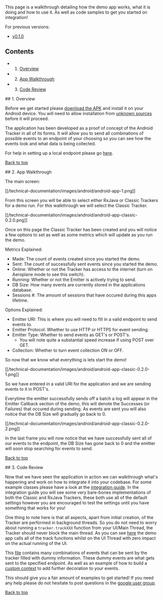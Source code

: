 <a name="top" />

This page is a walkthrough detailing how the demo app works, what it is doing and how to use it.  As well as code samples to get you started on integration!

For previous versions:

* [v0.1.0][0.1.0]

## Contents

- 1. [Overview](#overview)
- 2. [App Walkthrough](#walkthrough)
- 3. [Code Review](#review)

<a name="classic" />
## 1. Overview

Before we get started please [download the APK][download-apk] and install it on your Android device.  You will need to allow installation from [unknown sources][unknown-sources] before it will proceed.

The application has been developed as a proof of concept of the Android Tracker in all of its forms.  It will allow you to send all combinations of possible events to an endpoint of your choosing so you can see how the events look and what data is being collected.

For help in setting up a local endpoint please go [here][testing].

[Back to top](#top)

<a name="walkthrough" />
## 2. App Walkthrough

The main screen:

[[/technical-documentation/images/android/android-app-1.png]]

From this screen you will be able to select either RxJava or Classic Trackers for a demo run.  For this walkthrough we will select the Classic Tracker.

[[/technical-documentation/images/android/android-app-classic-0.2.0.png]]

Once on this page the Classic Tracker has been created and you will notice a few options to set as well as some metrics which will update as you run the demo.

Metrics Explained:

- Made: The count of events created since you started the demo.
- Sent: The count of successfully sent events since you started the demo.
- Online: Whether or not the Tracker has access to the internet (turn on Aeroplane mode to see this switch).
- Running: Whether or not the Emitter is actively trying to send.
- DB Size: How many events are currently stored in the applications database.
- Sessions #: The amount of sessions that have occured during this apps lifetime.

Options Explained:

- Emitter URI: This is where you will need to fill in a valid endpoint to send events to.
- Emitter Protocol: Whether to use HTTP or HTTPS for event sending.
- Emitter Type: Whether to send events as GET's or POST's.
  - You will note quite a substantial speed increase if using POST over GET.
- Collection: Whether to turn event collection ON or OFF.

So now that we know what everything is lets start the demo!

[[/technical-documentation/images/android/android-app-classic-0.2.0-1.png]]

So we have entered in a valid URI for the application and we are sending events to it in POST's.

Everytime the emitter successfully sends off a batch a log will appear in the Emitter Callback section of the demo, this will denote the Successes (or Failures) that occured during sending.  As events are sent you will also notice that the DB Size will gradually go back to 0.

[[/technical-documentation/images/android/android-app-classic-0.2.0-2.png]]

In the last frame you will now notice that we have successfully sent all of our events to the endpoint, the DB Size has gone back to 0 and the emitter will soon stop searching for events to send.

[Back to top](#top)

<a name="review" />
## 3. Code Review

Now that we have seen the application in action we can walkthrough what's happening and work on how to integrate it into your codebase.  For some example classes please have a look at the [integration guide][integration].  In the integration guide you will see some very bare-bones implementations of both the Classic and RxJava Trackers, these both use all of the default settings however you are encouraged to test the settings until you have something that works for you!

One thing to note here is that all aspects, apart from initial creation, of the Tracker are performed in background threads.  So you do not need to worry about running a `tracker.trackXXX` function from your UI/Main Thread, the Tracker should never block the main thread.  As you can see [here][calling-from-ui] the demo app calls all of the track functions whilst on the UI Thread with zero impact on the actual running of the UI.

This [file][events-examples] contains many combinations of events that can be sent by the tracker filled with dummy information.  These dummy events are what gets sent to the specified endpoint.  As well as an example of how to build a [custom context][custom-context] to add further decoration to your events.

This should give you a fair amount of examples to get started!  If you need any help please do not hesitate to post questions in the [google user group][user-group].

[Back to top](#top)

[download-apk]: http://dl.bintray.com/snowplow/snowplow-generic/snowplow-demo-app-release-0.1.0.apk
[unknown-sources]: http://developer.android.com/distribute/tools/open-distribution.html
[integration]: https://github.com/snowplow/snowplow/wiki/Android-Integration
[testing]: https://github.com/snowplow/snowplow/wiki/Android-Testing-locally-and-Debugging
[calling-from-ui]: https://github.com/snowplow/snowplow-android-tracker/blob/master/snowplow-demo-app/src/main/java/com/snowplowanalytics/snowplowtrackerdemo/ClassicDemo.java#L114
[events-examples]: https://github.com/snowplow/snowplow-android-tracker/blob/master/snowplow-demo-app/src/main/java/com/snowplowanalytics/snowplowtrackerdemo/utils/TrackerEvents.java#L41-L87
[custom-context]: https://github.com/snowplow/snowplow-android-tracker/blob/master/snowplow-demo-app/src/main/java/com/snowplowanalytics/snowplowtrackerdemo/utils/TrackerEvents.java#L92-L100
[user-group]: https://groups.google.com/forum/#!forum/snowplow-user
[0.1.0]: https://github.com/snowplow/snowplow/wiki/Android-app-walkthrough-0.1.0
